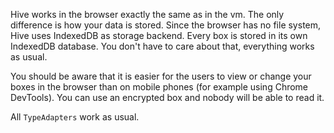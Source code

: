 Hive works in the browser exactly the same as in the vm. The only difference is how your data is stored. Since the browser has no file system, Hive uses IndexedDB as storage backend. Every box is stored in its own IndexedDB database. You don't have to care about that, everything works as usual.

You should be aware that it is easier for the users to view or change your boxes in the browser than on mobile phones (for example using Chrome DevTools). You can use an encrypted box and nobody will be able to read it.

All `TypeAdapters` work as usual.